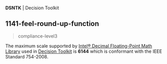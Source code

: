 **DSNTK** | Decision Toolkit

## 1141-feel-round-up-function

> compliance-level3

[Intel® Decimal Floating-Point Math Library]: https://www.intel.com/content/www/us/en/developer/articles/tool/intel-decimal-floating-point-math-library.html
[Decision Toolkit]: https://github.com/DecisionToolkit

The maximum scale supported by [Intel® Decimal Floating-Point Math Library]
used in [Decision Toolkit] is **6144** which is conformant with the IEEE Standard 754-2008.
